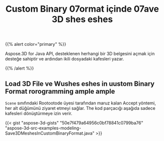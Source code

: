 ﻿---
title: Custom Binary 07ormat içinde 07ave 3D shes eshes
type: docs
weight: 30
url: /tr/java/save-3d-meshes-in-custom-binary-format/
description: Aspose.3D for Java API, desteklenen herhangi bir 3D belgesini açmak için desteğe sahiptir ve ardından ikili dosyadaki kafesleri yazar.
---
{{% alert color="primary" %}} 

Aspose.3D for Java API, desteklenen herhangi bir 3D belgesini açmak için desteğe sahiptir ve ardından ikili dosyadaki kafesleri yazar.

{{% /alert %}} 
## **Load 3D File ve Wushes eshes in uustom Binary Format rorogramming ample ample**
`Scene` sınıfındaki Rootootode üyesi tarafından maruz kalan Accept yöntemi, her alt düğümünü ziyaret etmeyi sağlar. The kod parçacığı aşağıda sadece kafesleri dönüştürmeye izin verir.

{{< gist "aspose-3d-gists" "50e7f479a64956c0bf78841c0799ba76" "aspose-3d-src-examples-modeling-Save3DMeshesInCustomBinaryFormat.java" >}}
